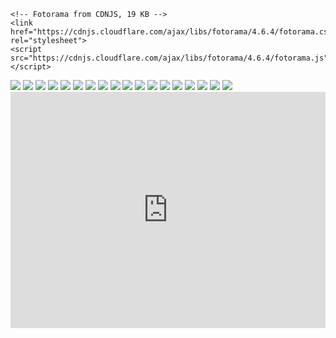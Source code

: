 <!doctype html>
<html>

<head>
    <!-- jQuery 1.8 or later, 33 KB -->
    <script src="https://ajax.googleapis.com/ajax/libs/jquery/1.11.1/jquery.min.js"></script>

    <!-- Fotorama from CDNJS, 19 KB -->
    <link href="https://cdnjs.cloudflare.com/ajax/libs/fotorama/4.6.4/fotorama.css" rel="stylesheet">
    <script src="https://cdnjs.cloudflare.com/ajax/libs/fotorama/4.6.4/fotorama.js"></script>
</head>

<body>
    <div class="fotorama" data-width="100%" data-ratio="800/600" data-minwidth="400" data-maxwidth="1000"
        data-minheight="300" data-maxheight="100%" data-allowfullscreen="true" data-nav="thumbs" data-loop="true"
        data-autoplay="true" data-shuffle="true">
        <img src="img/image0.jpeg">
        <img src="img/image1.jpeg">
        <img src="img/image2.jpeg">
        <img src="img/image3.jpeg">
        <img src="img/image4.jpeg">
        <img src="img/image5.jpeg">
        <img src="img/image6.jpeg">
        <img src="img/image7.jpeg">
        <img src="img/image8.jpeg">
        <img src="img/image9.jpeg">
        <img src="img/image10.jpeg">
        <img src="img/image11.jpeg">
        <img src="img/image12.jpeg">
        <img src="img/image13.jpeg">
        <img src="img/image14.jpeg">
        <img src="img/image15.jpeg">
        <img src="img/image16.jpeg">
        <img src="img/image17.jpeg">
    </div>
    <div style="position: relative; padding-bottom: 75%; height: 0; overflow: hidden;">
        <iframe
            src="https://calendar.google.com/calendar/embed?src=uibc40g5181o4bl2d9anev58vk%40group.calendar.google.com&ctz=America%2FLos_Angeles"
            style="border: 0; position: absolute; top:0; left: 0; width: 100%; height: 100%;" width="100%" height="600"
            frameborder="0" scrolling="no">
        </iframe>
    </div>
</body>

</html>